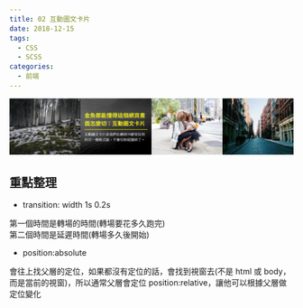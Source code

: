 ```yaml
---
title: 02 互動圖文卡片
date: 2018-12-15
tags:
  - CSS
  - SCSS
categories:
  - 前端
---
```


![成品](../../.vuepress/public/images/02-completed.jpg)

## 重點整理

- transition: width 1s 0.2s

第一個時間是轉場的時間(轉場要花多久跑完)  
第二個時間是延遲時間(轉場多久後開始)

- position:absolute

會往上找父層的定位，如果都沒有定位的話，會找到視窗去(不是 html 或 body，而是當前的視窗)，所以通常父層會定位 position:relative，讓他可以根據父層做定位變化
